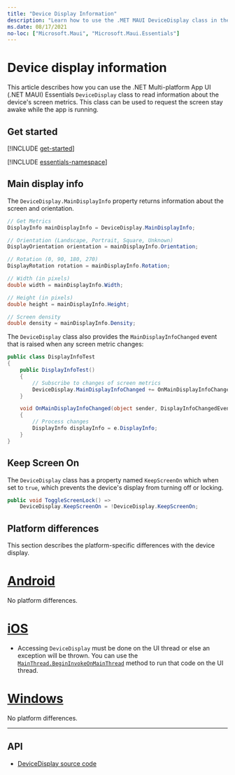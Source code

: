```yaml
---
title: "Device Display Information"
description: "Learn how to use the .MET MAUI DeviceDisplay class in the Microsoft.Maui.Essentials namespace, which provides screen metrics for the device on which the app is running."
ms.date: 08/17/2021
no-loc: ["Microsoft.Maui", "Microsoft.Maui.Essentials"]
---
```


# Device display information

This article describes how you can use the .NET Multi-platform App UI (.NET MAUI) Essentials `DeviceDisplay` class to read information about the device's screen metrics. This class can be used to request the screen stay awake while the app is running.

## Get started

[!INCLUDE [get-started](includes/get-started.md)]

[!INCLUDE [essentials-namespace](includes/essentials-namespace.md)]

## Main display info

The `DeviceDisplay.MainDisplayInfo` property returns information about the screen and orientation.

```csharp
// Get Metrics
DisplayInfo mainDisplayInfo = DeviceDisplay.MainDisplayInfo;

// Orientation (Landscape, Portrait, Square, Unknown)
DisplayOrientation orientation = mainDisplayInfo.Orientation;

// Rotation (0, 90, 180, 270)
DisplayRotation rotation = mainDisplayInfo.Rotation;

// Width (in pixels)
double width = mainDisplayInfo.Width;

// Height (in pixels)
double height = mainDisplayInfo.Height;

// Screen density
double density = mainDisplayInfo.Density;
```

The `DeviceDisplay` class also provides the `MainDisplayInfoChanged` event that is raised when any screen metric changes:

```csharp
public class DisplayInfoTest
{
    public DisplayInfoTest()
    {
        // Subscribe to changes of screen metrics
        DeviceDisplay.MainDisplayInfoChanged += OnMainDisplayInfoChanged;
    }

    void OnMainDisplayInfoChanged(object sender, DisplayInfoChangedEventArgs  e)
    {
        // Process changes
        DisplayInfo displayInfo = e.DisplayInfo;
    }
}
```

## Keep Screen On

The `DeviceDisplay` class has a property named `KeepScreenOn` which when set to `true`, which prevents the device's display from turning off or locking.

```csharp
public void ToggleScreenLock() =>
    DeviceDisplay.KeepScreenOn = !DeviceDisplay.KeepScreenOn;
```

## Platform differences

This section describes the platform-specific differences with the device display.

<!-- markdownlint-disable MD025 -->
# [Android](#tab/android)

No platform differences.

# [iOS](#tab/ios)

- Accessing `DeviceDisplay` must be done on the UI thread or else an exception will be thrown. You can use the [`MainThread.BeginInvokeOnMainThread`](main-thread.md) method to run that code on the UI thread.

# [Windows](#tab/windows)

No platform differences.

-----
<!-- markdownlint-enable MD025 -->

## API

- [DeviceDisplay source code](https://github.com/xamarin/Essentials/tree/main/Xamarin.Essentials/DeviceDisplay)
<!-- - [DeviceDisplay API documentation](xref:Microsoft.Maui.Essentials.DeviceDisplay)-->
